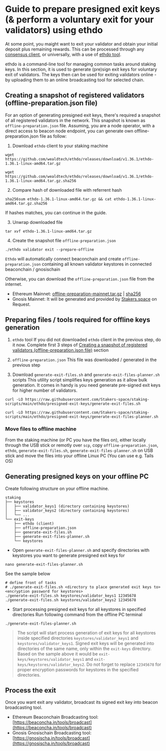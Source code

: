 # Guide to prepare presigned exit keys (& perform a voluntary exit for your validators) using ethdo
At some point, you maight want to exit your validator and obtain your initial deposit plus remaining rewards. This can be processed through any [consensus client](https://stakers.space/clients), or universally, with a use of [ethdo tool](https://github.com/wealdtech/ethdo).

ethdo is a command-line tool for managing common tasks around staking keys. In this section, it is used to generate (pre)sign exit keys for voluntary exit of validators. The keys then can be used for exiting validators online - by uploading them to an online broadcasting tool for selected chain.

## Creating a snapshot of registered validators (offline-preparation.json file)
For an option of generating presigned exit keys, there's required a snapshot of all registered validators in the network. This snapshot is known as `offline-preparation.json` file. Assuming, you are a node operator, with a direct access to beacon node endpoint, you can generate own offline-preparation.json file as follow:

1. Download `ethdo` client to your staking machine
```
wget https://github.com/wealdtech/ethdo/releases/download/v1.36.1/ethdo-1.36.1-linux-amd64.tar.gz
```
```
wget https://github.com/wealdtech/ethdo/releases/download/v1.36.1/ethdo-1.36.1-linux-amd64.tar.gz.sha256
```
2. Compare hash of downloaded file with referrent hash
```
sha256sum ethdo-1.36.1-linux-amd64.tar.gz && cat ethdo-1.36.1-linux-amd64.tar.gz.sha256
```
If hashes matches, you can continue in the guide.

3. Unwrap downloaded file
```
tar xvf ethdo-1.36.1-linux-amd64.tar.gz
```
4. Create the snapshot file `offline-preparation.json`
```
./ethdo validator exit --prepare-offline
```
`Ethdo` will automatically connect beaconchain and create `offline-preparation.json` containing all known validator keystores in connected beaconchain / gnosischain

Otherwise, you can download the `offline-preparation.json` file from the internet.
- Ethereum Mainnet: [offline-preparation-mainnet.tar.gz](https://files.ethstaker.cc/offline-preparation-mainnet.tar.gz) | [sha256](https://files.ethstaker.cc/offline-preparation-mainnet.tar.gz.sha256)
- Gnosis Mainnet: It will be generated and provided by [Stakers.space](http://localhost:8080/contact) on Request.


## Preparing files / tools required for offline keys generation
1. `ethdo` tool
If you did not downloaded `ethdo` client in the previous step, do it now. Complete first 3 steps of [Creating a snapshot of registered validators (offline-preparation.json file)](#creating-a-snapshot-of-registered-validators-offline-preparationjson-file) section

2. `offline-preparation.json`
This file was downloaded / generated in the previous step

3. Download `generate-exit-files.sh` and `generate-exit-files-planner.sh` scripts
This utility script simplifies keys generation as it allow bulk generation. It comes in handy is you need generate pre-signed exit keys for higher number of validators.
```
curl -LO https://raw.githubusercontent.com/Stakers-space/staking-scripts/main/ethdo/presigned-exit-keys/generate-exit-files.sh
```
```
curl -LO https://raw.githubusercontent.com/Stakers-space/staking-scripts/main/ethdo/presigned-exit-keys/generate-exit-files-planner.sh
```

### Move files to offline machine
From the staking machine (or PC you have the files on), either locally through the USB stick or remotly over `scp`, copy `offline-preparation.json`, `ethdo`, `generate-exit-files.sh`, `generate-exit-files-planner.sh` on USB stick and move the files into your offline Linux PC (You can use e.g. Tails OS)

## Generating presigned keys on your offline PC
Create following structure on your offline machine.
```
staking
├── keystores
│   ├── validator_keys1 (directory containing keystores)
│   ├── validator_keys2 (directory containing keystores)
│   └── ...
└── exit-keys
    ├── ethdo (client)
    ├── offline-preparation.json 
    ├── generate-exit-files.sh
    ├── generate-exit-files-planner.sh
    └── keystores
```
- Open `generate-exit-files-planner.sh` and specify directories with keystores you want to generate presigned exit keys for
```
nano generate-exit-files-planner.sh
```
See the sample below
```
# define front of tasks
# ./generate-exit-files.sh <directory to place generated exit keys to> <encryption password for keystores>
./generate-exit-files.sh keystores/validator_keys1 12345678
./generate-exit-files.sh keystores/validator_keys2 12345678
```
- Start processing presigned exit keys for all keystores in specified directories
Run following command from the offline PC terminal
```
./generate-exit-files-planner.sh
```
> The script will start process generation of exit keys for all keystores inside specified directories `keystores/validator_keys1` and `keystores/validator_keys1`. Signed exit keys will be generated into directories of the same name, only within the `exit-keys` directory. Based on the sample above it would be `exit-keys/keystores/validator_keys1` and `exit-keys/keystores/validator_keys2`.
Do not forget to replace `12345678` for proper encryption passwords for keystores in the specified directories.

## Process the exit
Once you want exit any validator, broadcast its signed exit key into beacon broadcasting tool.
- Ethereum Beaconchain Broadcasting tool: [https://beaconcha.in/tools/broadcast](https://beaconcha.in/tools/broadcast)
- Gnosis Gnosischain Broadcasting tool: [https://gnosischa.in/tools/broadcast](https://gnosischa.in/tools/broadcast)

